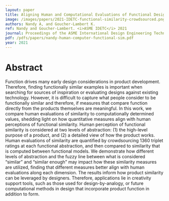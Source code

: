 ```yaml
---
layout: paper
title: Aligning Human and Computational Evaluations of Functional Design Similarity
image: /images/papers/2021-IDETC-functional-similarity-crowdsourced.png 
authors: Nandy A, and Goucher-Lambert K.
ref: Nandy and Goucher-Lambert. <i>ASME IDETC</i> 2021
journal: Proceedings of the ASME International Design Engineering Technical Conferences (2021).
pdf: /pdfs/papers/nandy-human-computer-functional-sim.pdf
year: 2021
---
```


# Abstract

Function drives many early design considerations in product
development. Therefore, finding functionally similar examples
is important when searching for sources of inspiration or
evaluating designs against existing technology. However, it is
difficult to capture what people consider to be functionally similar
and therefore, if measures that compare function directly
from the products themselves are meaningful. In this work, we
compare human evaluations of similarity to computationally determined
values, shedding light on how quantitative measures
align with human perceptions of functional similarity. Human
perception of functional similarity is considered at two levels of
abstraction: (1) the high-level purpose of a product, and (2) a
detailed view of how the product works. Human evaluations of
similarity are quantified by crowdsourcing 1360 triplet ratings
at each functional abstraction, and then compared to similarity
that is computed between functional models. We demonstrate
how different levels of abstraction and the fuzzy line between
what is considered “similar” and “similar enough” may impact
how these similarity measures are utilized, finding that different
measures better align with human evaluations along each dimension.
The results inform how product similarity can be leveraged
by designers. Therefore, applications lie in creativity support
tools, such as those used for design-by-analogy, or future computational
methods in design that incorporate product function
in addition to form.
